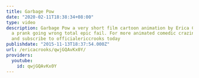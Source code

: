 ```yaml
---
title: Garbage Pow
date: "2020-02-11T18:38:34+08:00"
type: video
description: Garbage Pow a very short film cartoon animation by Erica Crooks about
  a prank going wrong total epic fail. For more animated comedic craziness visit officialericcrooks.com
  and subscribe to officialericcrooks today
publishdate: "2015-11-13T18:37:54.000Z"
url: /ericacrooks/qwjGQAvKx0Y/
providers:
  youtube:
    id: qwjGQAvKx0Y
---
```

